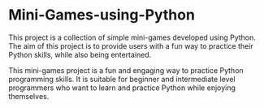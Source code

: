 # Mini-Games-using-Python

This project is a collection of simple mini-games developed using Python. The aim of this project is to provide users with a fun way to practice their Python skills, while also being entertained.

This mini-games project is a fun and engaging way to practice Python programming skills. It is suitable for beginner and intermediate level programmers who want to learn and practice Python while enjoying themselves.
